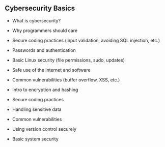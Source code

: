 ## Cybersecurity Basics

- What is cybersecurity?
- Why programmers should care
- Secure coding practices (input validation, avoiding SQL injection, etc.)
- Passwords and authentication
- Basic Linux security (file permissions, sudo, updates)
- Safe use of the internet and software
- Common vulnerabilities (buffer overflow, XSS, etc.)
- Intro to encryption and hashing

- Secure coding practices
- Handling sensitive data
- Common vulnerabilities
- Using version control securely
- Basic system security